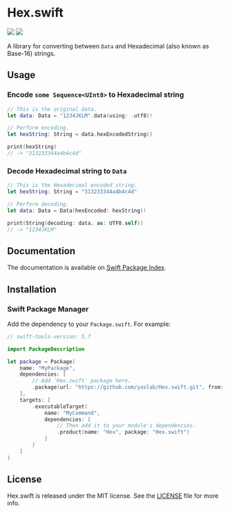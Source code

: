 # Hex.swift

[![](https://img.shields.io/endpoint?url=https%3A%2F%2Fswiftpackageindex.com%2Fapi%2Fpackages%2Fyaslab%2FHex.swift%2Fbadge%3Ftype%3Dswift-versions)](https://swiftpackageindex.com/yaslab/Hex.swift)
[![](https://img.shields.io/endpoint?url=https%3A%2F%2Fswiftpackageindex.com%2Fapi%2Fpackages%2Fyaslab%2FHex.swift%2Fbadge%3Ftype%3Dplatforms)](https://swiftpackageindex.com/yaslab/Hex.swift)

A library for converting between `Data` and Hexadecimal (also known as Base-16) strings.

## Usage

### Encode `some Sequence<UInt8>` to Hexadecimal string

```swift
// This is the original data.
let data: Data = "1234JKLM".data(using: .utf8)!

// Perform encoding.
let hexString: String = data.hexEncodedString()

print(hexString)
// -> "313233344a4b4c4d"
```

### Decode Hexadecimal string to `Data`

```swift
// This is the Hexadecimal encoded string.
let hexString: String = "313233344a4b4c4d"

// Perform decoding.
let data: Data = Data(hexEncoded: hexString)!

print(String(decoding: data, as: UTF8.self))
// -> "1234JKLM"
```

## Documentation

The documentation is available on [Swift Package Index](https://swiftpackageindex.com/yaslab/Hex.swift/main/documentation/hex).

## Installation

### Swift Package Manager

Add the dependency to your `Package.swift`. For example:

```swift
// swift-tools-version: 5.7

import PackageDescription

let package = Package(
    name: "MyPackage",
    dependencies: [
        // Add `Hex.swift` package here.
        .package(url: "https://github.com/yaslab/Hex.swift.git", from: "1.0.0")
    ],
    targets: [
        .executableTarget(
            name: "MyCommand",
            dependencies: [
                // Then add it to your module's dependencies.
                .product(name: "Hex", package: "Hex.swift")
            ]
        )
    ]
)
```

## License

Hex.swift is released under the MIT license. See the [LICENSE](https://github.com/yaslab/Hex.swift/blob/main/LICENSE) file for more info.
